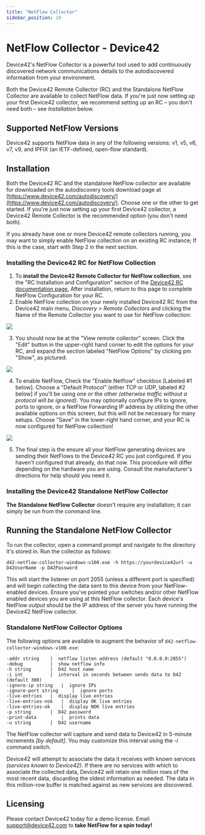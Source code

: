 ```yaml
---
title: "NetFlow Collector"
sidebar_position: 19
---
```


# NetFlow Collector - Device42

Device42's NetFlow Collector is a powerful tool used to add continuously discovered network communications details to the autodiscovered information from your environment.

Both the Device42 Remote Collector (RC) and the Standalone NetFlow Collector are available to collect NetFlow data. If you're just now setting up your first Device42 collector, we recommend setting up an RC – you don't need both – see _Installation_ below.

## Supported NetFlow Versions

Device42 supports NetFlow data in any of the following versions: v1, v5, v6, v7, v9, and IPFIX (an IETF-defined, open-flow standard).

## Installation

Both the Device42 RC and the standalone NetFlow collector are available for downloaded on the autodiscovery tools download page at [https://www.device42.com/autodiscovery/](https://www.device42.com/autodiscovery/). Choose one or the other to get started. If you're just now setting up your first Device42 collector, a Device42 Remote Collector is the recommended option (you don't need both).

If you already have one or more Device42 remote collectors running, you may want to simply enable NetFlow collection on an existing RC instance; If this is the case, start with Step 2 in the next section.

### Installing the Device42 RC for NetFlow Collection

1. To **install the Device42 Remote Collector for NetFlow collection**, see the "RC Installation and Configuration" section of the [Device42 RC documentation page.](https://docs.device42.com/auto-discovery/remote-collector-rc/) After installation, return to this page to complete NetFlow Configuration for your RC.
2. Enable NetFlow collection on your newly installed Device42 RC from the Device42 main menu, _Discovery > Remote Collectors_ and clicking the Name of the Remote Collector you want to use for NetFlow collection: 

![](/assets/images/WEB-808_1.png)

3. You should now be at the "View remote collector" screen. Click the "Edit" button in the upper-right hand corner to edit the options for your RC, and expand the section labeled "NetFlow Options" by clicking pm "Show", as pictured:

![](/assets/images/WEB-808_2.png)

4. To enable NetFlow, Check the "Enable Netflow" checkbox \[Labeled #1 below\]. Choose a "Default Protocol" (either TCP or UDP, labeled #2 below\] if you'll be using one or the other _(otherwise traffic without a protocol will be ignored)_. You may optionally configure IPs to ignore, ports to ignore, or a NetFlow Forwarding IP address by utilizing the other available options on this screen, but this will not be necessary for many setups. Choose "Save" in the lower-right hand corner, and your RC is now configured for NetFlow collection!

![](/assets/images/WEB-808_3.png)

5. The final step is the ensure all your NetFlow generating devices are sending their NetFlows to the Device42 RC you just configured. If you haven't configured that already, do that now. This procedure will differ depending on the hardware you are using. Consult the manufacturer's directions for help should you need it.

### Installing the Device42 Standalone NetFlow Collector

**The Standalone NetFlow Collector** doesn't require any installation; it can simply be run from the command line.

## Running the Standalone NetFlow Collector

To run the collector, open a command prompt and navigate to the directory it's stored in. Run the collector as follows:

`d42-netflow-collector-windows-v100.exe -h https://yourdevice42url -u D42UserName -p D42Password`

This will start the listener on port 2055 (unless a different port is specified) and will begin collecting the data sent to this device from your NetFlow-enabled devices. Ensure you've pointed your switches and/or other NetFlow enabled devices you are using at this NetFlow collector. Each device's NetFlow _output_ should be the IP address of the server you have running the Device42 NetFlow collector.

### Standalone NetFlow Collector Options

The following options are available to augment the behavior of `d42-netflow-collector-windows-v100.exe`:

```
-addr string  	|  netflow listen address (default "0.0.0.0:2055")
-debug  		|  show netflow info
-h string  		|  D42 host name
-i int  		|  interval in seconds between sends data to D42 (default 300)
-ignore-ip string  	|  ignore IPs
-ignore-port string  	|  ignore ports
-live-entries  	|  display live entries
-live-entries-nok  	|  display OK live entries
-live-entries-ok  	|  display NOK live entries
-p string  		|  D42 password
-print-data  		|  prints data
-u string  		|  D42 username
```

The NetFlow collector will capture and send data to Device42 in 5-minute increments _\[by default\]_. You may customize this interval using the _\-i_ command switch.

Device42 will attempt to associate the data it receives with known services _(services known to Device42)_. If there are no services with which to associate the collected data, Device42 will retain one million rows of the most recent data, discarding the oldest information as needed. The data in this million-row buffer is matched against as new services are discovered.

## Licensing

Please contact Device42 today for a demo license. Email [support@device42.com](mailto:support@device42.com) to **take NetFlow for a spin today!**
